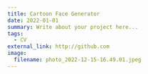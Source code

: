 ```yaml
---
title: Cartoon Face Generator
date: 2022-01-01
summary: Write about your project here...
tags:
  - CV
external_link: http://github.com
image:
  filename: photo_2022-12-15-16.49.01.jpeg
---
```

